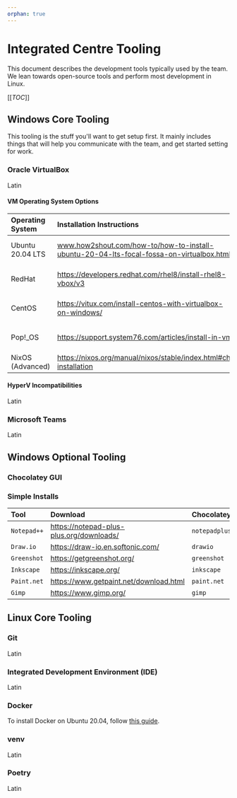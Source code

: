 ```yaml
---
orphan: true
---
```

# Integrated Centre Tooling

This document describes the development tools typically used by the team.
We lean towards open-source tools and perform most development in Linux.

[[_TOC_]]

## Windows Core Tooling

This tooling is the stuff you'll want to get setup first. It mainly includes things that will help you communicate with
the team, and get started setting for work.

### Oracle VirtualBox

Latin


#### VM Operating System Options


| Operating System | Installation Instructions                                                               | Guest Additions                                                                            |
| :--------------- | :-------------------------------------------------------------------------------------- | :----------------------------------------------------------------------------------------- |
| Ubuntu 20.04 LTS | www.how2shout.com/how-to/how-to-install-ubuntu-20-04-lts-focal-fossa-on-virtualbox.html | https://linuxconfig.org/virtualbox-install-guest-additions-on-ubuntu-20-04-lts-focal-fossa |
| RedHat           | https://developers.redhat.com/rhel8/install-rhel8-vbox/v3                               | https://linuxconfig.org/virtualbox-install-guest-additions-on-redhat-8                     |
| CentOS           | https://vitux.com/install-centos-with-virtualbox-on-windows/                            | https://linuxconfig.org/virtualbox-install-guest-additions-on-redhat-8                     |
| Pop!_OS          | https://support.system76.com/articles/install-in-vm/                                    | https://daylifetips.com/install-virtualbox-guest-additions-on-pop-os/                      |
| NixOS (Advanced) | https://nixos.org/manual/nixos/stable/index.html#ch-installation                        | https://nixos.wiki/wiki/VirtualBox                                                         |

#### HyperV Incompatibilities

Latin

### Microsoft Teams

Latin

## Windows Optional Tooling

### <a id="chocolatey-gui"></a> Chocolatey GUI


### Simple Installs

| Tool        | Download                                 | Chocolatey Package        |
| :---------- | :--------------------------------------- | :------------------------ |
| `Notepad++` | https://notepad-plus-plus.org/downloads/ | `notepadplusplus.install` |
| `Draw.io`   | https://draw-io.en.softonic.com/         | `drawio`                  |
| `Greenshot` | https://getgreenshot.org/                | `greenshot`               |
| `Inkscape`  | https://inkscape.org/                    | `inkscape`                |
| `Paint.net` | https://www.getpaint.net/download.html   | `paint.net`               |
| `Gimp`      | https://www.gimp.org/                    | `gimp`                    |

## Linux Core Tooling

### Git

Latin

### Integrated Development Environment (IDE)

Latin



### Docker

To install Docker on Ubuntu 20.04, follow [this guide](https://digitalocean.com/community/tutorials/how-to-install-and-use-docker-on-ubuntu-20-04).

### venv

Latin

### Poetry

Latin
